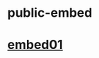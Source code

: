 # public-embed
<a href="https://paskcoltd.github.io/public-embed/embed01.html" target="_blank"><h1>embed01</h1></a>
